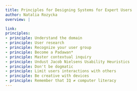 ```yaml
---
title: Principles for Designing Systems for Expert Users
author: Natalia Rozycka
overview: |

link:
principles:
- principle: Understand the domain
- principle: User research
- principle: Recognize your user group
- principle: Become a Padawan*
- principle: Master contextual inquiry
- principle: Undust Jacob Nielsens Usability Heuristics
- principle: Don't be dogmatic
- principle: Limit users interactions with others
- principle: Be creative with devices
- principle: Remember that IQ ≠ computer literacy
---
```


